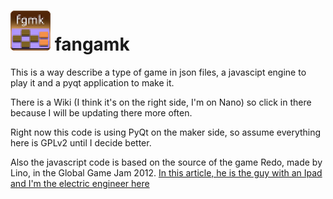 ![Icon](iconTiny.png) fangamk
=============================

This is a way describe a type of game in json files, a javascipt engine to play it and a pyqt application to make it.

There is a Wiki (I think it's on the right side, I'm on Nano) so click in there because I will be updating there more often.

Right now this code is using PyQt on the maker side, so assume everything here is GPLv2 until I decide better.

Also the javascript code is based on the source of the game Redo, made by Lino, in the Global Game Jam 2012. [In this article, he is the guy with an Ipad and I'm the electric engineer here](http://www.kotaku.com.br/quarenta-e-oito-horas-aprendendo-a-fazer-games-na-global-game-jam/)

